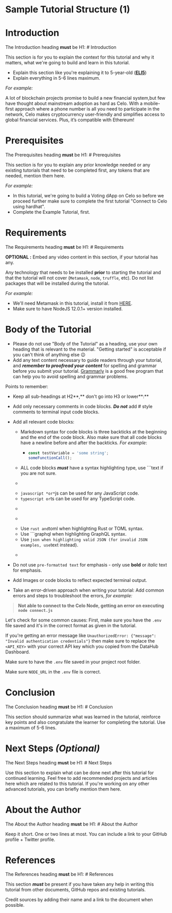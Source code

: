# Sample Tutorial Structure (1)

# Introduction

The Introduction heading **must** be H1: # Introduction

This section is for you to explain the context for this tutorial and why it matters, what we're going to build and learn in this tutorial.

- Explain this section like you're explaining it to 5-year-old (**[ELI5](https://www.dictionary.com/e/slang/eli5/)**)
- Explain everything in 5-6 lines maximum.

*For example:*

A lot of blockchain projects promise to build a new financial system,but few have thought about mainstream adoption as hard as Celo. With a mobile-first approach where a phone number is all you need to participate in the network, Celo makes cryptocurrency user-friendly and simplifies access to global financial services. Plus, it’s compatible with Ethereum!

# **Prerequisites**

The Prerequisites heading **must** be H1: # Prerequisites

This section is for you to explain any prior knowledge needed or any existing tutorials that need to be completed first, any tokens that are needed, mention them here.

*For example:*

- In this tutorial, we're going to build a Voting dApp on Celo so before we proceed further make sure to complete the first tutorial "Connect to Celo using hardhat".
- Complete the Example Tutorial, first.

# **Requirements**

The Requirements heading **must** be H1: # Requirements

**OPTIONAL :** Embed any video content in this section, if your tutorial has any.

Any technology that needs to be installed **prior** to starting the tutorial and that the tutorial will not cover (`Metamask`, `node`, `truffle`, etc). Do not list packages that will be installed during the tutorial.

*For example:*

- We'll need Metamask in this tutorial, install it from [HERE](https://metamask.io/).
- Make sure to have NodeJS 12.0.1+ version installed.

# Body of the Tutorial

- Please do not use "Body of the Tutorial" as a heading, use your own heading that is relevant to the material. "Getting started" is acceptable if you can't think of anything else 😉
- Add any text content necessary to guide readers through your tutorial, and ***remember to proofread your content*** for spelling and grammar before you submit your tutorial. [Grammarly](http://grammarly.com) is a good free program that can help you to avoid spelling and grammar problems.

Points to remember:

- Keep all sub-headings at H2**,** don't go into H3 or lower**:**
- Add only necessary comments in code blocks. ***Do not*** add # style comments to terminal input code blocks.
- Add all relevant code blocks:
  - Markdown syntax for code blocks is three backticks at the beginning and the end of the code block. Also make sure that all code blocks have a newline before and after the backticks. *For example*:
    - <empty newline>

        ```js
        const testVariable = 'some string';
        someFunctionCall();
        ```

        <empty newline>
  - ALL code blocks ***must*** have a syntax highlighting type, use ```text if you are not sure.
  - ```text must be used for terminal output, terminal commands and plaintext.
  - ```javascript *or*```js can be used for any JavaScript code.
  - ```typescript or```ts can be used for any TypeScript code.
  - ```jsx is for ReactJS code.
  - ```solidity is for Solidity code.
  - Use ```rust and```toml when highlighting Rust or TOML syntax.
  - Use ```graphql when highlighting GraphQL syntax.
  - Use ```json when highlighting valid JSON (for invalid JSON examples, use```text instead).
  - ```bash should *only* be used for code blocks where you need to have # style comments. This must be done carefully because in many situations the # character will render as a markdown heading. If this happens it will usually impact the Table of Contents.

- Do not use `pre-formatted text` for emphasis - only use **bold** or *italic* text for emphasis.
- Add Images or code blocks to reflect expected terminal output.

- Take an error-driven approach when writing your tutorial: Add common errors and steps to troubleshoot the errors, *for example:*

> **Not able to connect to the Celo Node, getting an error on executing `node connect.js`**

Let's check for some common causes:
First, make sure you have the `.env` file saved and it's in the correct format as given in the tutorial.

If you're getting an error message like `UnauthorizedError: {"message": "Invalid authentication credentials"}` then make sure to replace the `<API_KEY>` with your correct API key which you copied from the DataHub Dashboard.

Make sure to have the `.env` file saved in your project root folder.

Make sure `NODE_URL` in the `.env` file is correct.
>

# **Conclusion**

The Conclusion heading **must** be H1: # Conclusion

This section should summarize what was learned in the tutorial, reinforce key points and also congratulate the learner for completing the tutorial. Use a maximum of 5-6 lines.

# Next Steps *(Optional)*

The Next Steps heading **must** be H1: # Next Steps

Use this section to explain what can be done next after this tutorial for continued learning.
Feel free to add recommended projects and articles here which are related to this tutorial.
If you're working on any other advanced tutorials, you can briefly mention them here.

# About the **Author**

The About the Author heading **must** be H1: # About the Author

Keep it short. One or two lines at most. You can include a link to your GitHub profile + Twitter profile.

# **References**

The References heading **must** be H1: # References

This section ***must*** be present if you have taken any help in writing this tutorial from other documents, GitHub repos and existing tutorials.

Credit sources by adding their name and a link to the document when possible.
